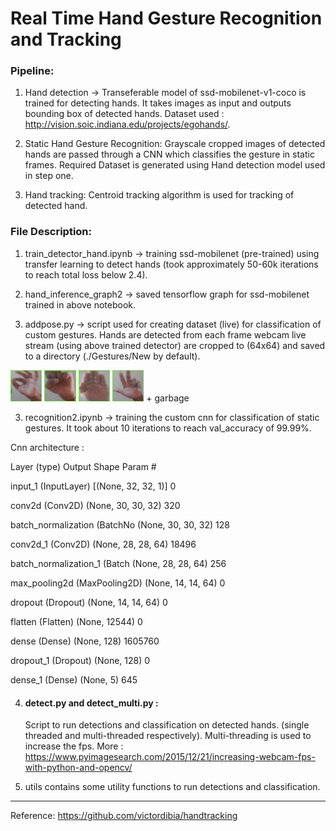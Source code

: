 # Real Time Hand Gesture Recognition and Tracking

### Pipeline:

1. Hand detection -> Transeferable model of ssd-mobilenet-v1-coco is trained for detecting hands. It takes images as input and outputs bounding box of detected hands. Dataset used : http://vision.soic.indiana.edu/projects/egohands/.

2. Static Hand Gesture Recognition: Grayscale cropped images of detected hands are passed through a CNN which classifies the gesture in static frames.
Required Dataset is generated using Hand detection model used in step one.

3. Hand tracking: Centroid tracking algorithm is used for tracking of detected hand.



### File Description:

1. train_detector_hand.ipynb -> training ssd-mobilenet (pre-trained) using transfer learning to detect hands (took approximately 50-60k iterations to reach total loss below 2.4).

2. hand_inference_graph2 -> saved tensorflow graph for ssd-mobilenet trained in above notebook.

3. addpose.py -> script used for creating dataset (live) for classification of custom gestures. Hands are detected from each frame webcam live stream (using above trained detector) are cropped to (64x64) and saved to a directory (./Gestures/New by default).

<img src="images/asl_f.png" width=10% title="asl_f"> <img src="images/fist.png" width=10% title="fist"> <img src="images/palm.png" width=10% title="palm"> <img src="images/seven.png" width=10% title="seven">   + garbage

3. recognition2.ipynb -> training the custom cnn for classification of static gestures. It took about 10 iterations to reach val_accuracy of 99.99%. 

Cnn architecture : 

  Layer (type)                 Output Shape              Param #
  
  input_1 (InputLayer)         [(None, 32, 32, 1)]       0         
  
  conv2d (Conv2D)              (None, 30, 30, 32)        320       

  batch_normalization (BatchNo (None, 30, 30, 32)        128       

  conv2d_1 (Conv2D)            (None, 28, 28, 64)        18496     

  batch_normalization_1 (Batch (None, 28, 28, 64)        256       
  
  max_pooling2d (MaxPooling2D) (None, 14, 14, 64)        0         

  dropout (Dropout)            (None, 14, 14, 64)        0         

  flatten (Flatten)            (None, 12544)             0         

  dense (Dense)                (None, 128)               1605760   

  dropout_1 (Dropout)          (None, 128)               0        

  dense_1 (Dense)              (None, 5)                 645


4. #### detect.py and detect_multi.py : 

    Script to run detections and classification on detected hands. (single threaded and multi-threaded respectively). Multi-threading is used to increase the fps.     More : https://www.pyimagesearch.com/2015/12/21/increasing-webcam-fps-with-python-and-opencv/

5. utils contains some utility functions to run detections and classification.


------------------------------------------------------------------------------------

Reference: https://github.com/victordibia/handtracking
